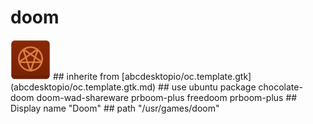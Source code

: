 # doom
<img src='icons/doom.svg' height='64px' width='64px'>
## inherite from
[abcdesktopio/oc.template.gtk](abcdesktopio/oc.template.gtk.md)
## use ubuntu package
chocolate-doom doom-wad-shareware prboom-plus freedoom prboom-plus
## Display name
"Doom"
## path
"/usr/games/doom"
